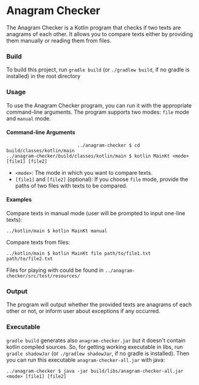 # Anagram Checker

The Anagram Checker is a Kotlin program that checks if two texts are anagrams of each other. It allows you to compare texts either by providing them manually or reading them from files.

### Build
To build this project, run `gradle build` (or `./gradlew build`, if no gradle is installed) in the root directory
### Usage
To use the Anagram Checker program, you can run it with the appropriate command-line arguments. The program supports two modes: `file` mode and `manual` mode.
#### Command-line Arguments
```
                          ../anagram-checker $ cd build/classes/kotlin/main
../anagram-checker/build/classes/kotlin/main $ kotlin MainKt <mode> [file1] [file2]
```
- `<mode>`: The mode in which you want to compare texts.
- `[file1]` and `[file2]` (optional): If you choose `file` mode, provide the paths of two files with texts to be compared.
#### Examples
Compare texts in manual mode (user will be prompted to input one-line texts):

```../kotlin/main $ kotlin MainKt manual```

Compare texts from files:

```../kotlin/main $ kotlin MainKt file path/to/file1.txt path/to/file2.txt```

Files for playing with could be found in `../anagram-checker/src/test/resources/`

### Output
The program will output whether the provided texts are anagrams of each other or not, or inform user about exceptions if any occurred.

### Executable
`gradle build` generates also `anagram-checker.jar` but it doesn't contain kotlin compiled sources.
So, for getting working executable in libs, run `gradle shadowJar` (or `./gradlew shadowJar`, if no gradle is installed).
Then you can run this executable `anagram-checker-all.jar` with java:

`../anagram-checker $ java -jar build/libs/anagram-checker-all.jar <mode> [file1] [file2]`
